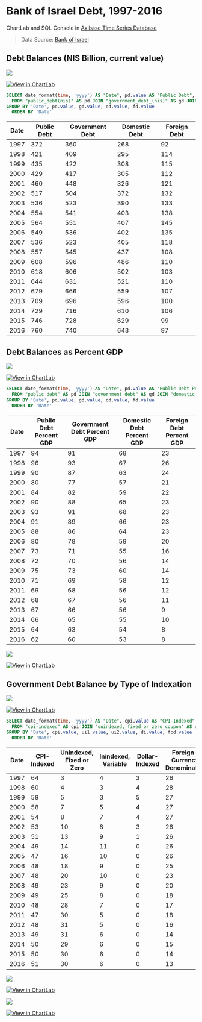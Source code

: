 # Bank of Israel Debt, 1997-2016

ChartLab and SQL Console in [Axibase Time Series Database](https://axibase.com/docs/atsd/)

> Data Source: [Bank of Israel](http://www.boi.org.il/en/DataAndStatistics/Pages/Default.aspx)

## Debt Balances (NIS Billion, current value)

![](./images/CBI_9.png)

[![View in ChartLab](./images/button.png)](https://apps.axibase.com/chartlab/c6a6b0c8/7/#fullscreen)

```sql
SELECT date_format(time, 'yyyy') AS "Date", pd.value AS "Public Debt", gd.value AS "Government Debt", dd.value AS "Domestic Debt", fd.value AS "Foreign Debt"
  FROM "public_debt(nis)" AS pd JOIN "government_debt_(nis)" AS gd JOIN "domestic_debt_(nis)" AS dd JOIN "foreign_debt_(nis)" AS fd
GROUP BY 'Date', pd.value, gd.value, dd.value, fd.value
  ORDER BY 'Date'
```

| Date | Public Debt | Government Debt | Domestic Debt | Foreign Debt |
|------|-------------|-----------------|---------------|--------------|
| 1997 | 372         | 360             | 268           | 92           |
| 1998 | 421         | 409             | 295           | 114          |
| 1999 | 435         | 422             | 308           | 115          |
| 2000 | 429         | 417             | 305           | 112          |
| 2001 | 460         | 448             | 326           | 121          |
| 2002 | 517         | 504             | 372           | 132          |
| 2003 | 536         | 523             | 390           | 133          |
| 2004 | 554         | 541             | 403           | 138          |
| 2005 | 564         | 551             | 407           | 145          |
| 2006 | 549         | 536             | 402           | 135          |
| 2007 | 536         | 523             | 405           | 118          |
| 2008 | 557         | 545             | 437           | 108          |
| 2009 | 608         | 596             | 486           | 110          |
| 2010 | 618         | 606             | 502           | 103          |
| 2011 | 644         | 631             | 521           | 110          |
| 2012 | 679         | 666             | 559           | 107          |
| 2013 | 709         | 696             | 596           | 100          |
| 2014 | 729         | 716             | 610           | 106          |
| 2015 | 746         | 728             | 629           | 99           |
| 2016 | 760         | 740             | 643           | 97           |

## Debt Balances as Percent GDP

![](./images/CBI_3.png)

[![View in ChartLab](./images/button.png)](https://apps.axibase.com/chartlab/c6a6b0c8/6/#fullscreen)

```sql
SELECT date_format(time, 'yyyy') AS "Date", pd.value AS "Public Debt Percent GDP", gd.value AS "Government Debt Percent GDP", dd.value AS "Domestic Debt Percent GDP", fd.value AS "Foreign Debt Percent GDP"
  FROM "public_debt" AS pd JOIN "government_debt" AS gd JOIN "domestic_debt" AS dd JOIN "foreign_debt" AS fd
GROUP BY 'Date', pd.value, gd.value, dd.value, fd.value
  ORDER BY 'Date'
```

| Date | Public Debt Percent GDP | Government Debt Percent GDP | Domestic Debt Percent GDP | Foreign Debt Percent GDP |
|------|-------------------------|-----------------------------|---------------------------|--------------------------|
| 1997 | 94                      | 91                          | 68                        | 23                       |
| 1998 | 96                      | 93                          | 67                        | 26                       |
| 1999 | 90                      | 87                          | 63                        | 24                       |
| 2000 | 80                      | 77                          | 57                        | 21                       |
| 2001 | 84                      | 82                          | 59                        | 22                       |
| 2002 | 90                      | 88                          | 65                        | 23                       |
| 2003 | 93                      | 91                          | 68                        | 23                       |
| 2004 | 91                      | 89                          | 66                        | 23                       |
| 2005 | 88                      | 86                          | 64                        | 23                       |
| 2006 | 80                      | 78                          | 59                        | 20                       |
| 2007 | 73                      | 71                          | 55                        | 16                       |
| 2008 | 72                      | 70                          | 56                        | 14                       |
| 2009 | 75                      | 73                          | 60                        | 14                       |
| 2010 | 71                      | 69                          | 58                        | 12                       |
| 2011 | 69                      | 68                          | 56                        | 12                       |
| 2012 | 68                      | 67                          | 56                        | 11                       |
| 2013 | 67                      | 66                          | 56                        | 9                        |
| 2014 | 66                      | 65                          | 55                        | 10                       |
| 2015 | 64                      | 63                          | 54                        | 8                        |
| 2016 | 62                      | 60                          | 53                        | 8                        |

![](./images/CBI_6.png)

[![View in ChartLab](./images/button.png)](https://apps.axibase.com/chartlab/7b59b331/8/#fullscreen)

## Government Debt Balance by Type of Indexation

![](./images/CBI_7.png)

[![View in ChartLab](./images/button.png)](https://apps.axibase.com/chartlab/c6a6b0c8/3/#fullscreen)

```sql
SELECT date_format(time, 'yyyy') AS "Date", cpi.value AS "CPI-Indexed", ui1.value AS "Unindexed, Fixed or Zero", ui2.value AS "Inindexed, Variable", di.value AS "Dollar-Indexed", fcd.value AS "Foreign-Currency Denominated"
  FROM "cpi-indexed" AS cpi JOIN "unindexed,_fixed_or_zero_coupon" AS ui1 JOIN "unindexed,_variable_interest" AS ui2 JOIN "dollar-indexed" AS di JOIN "foreign-currency_denominated" AS fcd
GROUP BY 'Date', cpi.value, ui1.value, ui2.value, di.value, fcd.value
  ORDER BY 'Date'
```

| Date | CPI-Indexed | Unindexed, Fixed or Zero | Inindexed, Variable | Dollar-Indexed | Foreign-Currency Denominated |
|------|-------------|--------------------------|---------------------|----------------|------------------------------|
| 1997 | 64          | 3                        | 4                   | 3              | 26                           |
| 1998 | 60          | 4                        | 3                   | 4              | 28                           |
| 1999 | 59          | 5                        | 3                   | 5              | 27                           |
| 2000 | 58          | 7                        | 5                   | 4              | 27                           |
| 2001 | 54          | 8                        | 7                   | 4              | 27                           |
| 2002 | 53          | 10                       | 8                   | 3              | 26                           |
| 2003 | 51          | 13                       | 9                   | 1              | 26                           |
| 2004 | 49          | 14                       | 11                  | 0              | 26                           |
| 2005 | 47          | 16                       | 10                  | 0              | 26                           |
| 2006 | 48          | 18                       | 9                   | 0              | 25                           |
| 2007 | 48          | 20                       | 10                  | 0              | 23                           |
| 2008 | 49          | 23                       | 9                   | 0              | 20                           |
| 2009 | 49          | 25                       | 8                   | 0              | 18                           |
| 2010 | 48          | 28                       | 7                   | 0              | 17                           |
| 2011 | 47          | 30                       | 5                   | 0              | 18                           |
| 2012 | 48          | 31                       | 5                   | 0              | 16                           |
| 2013 | 49          | 31                       | 6                   | 0              | 14                           |
| 2014 | 50          | 29                       | 6                   | 0              | 15                           |
| 2015 | 50          | 30                       | 6                   | 0              | 14                           |
| 2016 | 51          | 30                       | 6                   | 0              | 13                           |

![](./images/CBI_10.png)

[![View in ChartLab](./images/button.png)](https://apps.axibase.com/chartlab/040c4e03/2/#fullscreen)

![](./images/CBI_8.png)

[![View in ChartLab](./images/button.png)](https://apps.axibase.com/chartlab/c6a6b0c8/5/#fullscreen)

